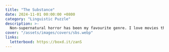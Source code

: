 ```yaml
---
title: "The Substance"
date: 2024-11-01 00:00:00 +0800
category: "Linguistic Puzzle"
description: >-
  Non-supernatural horror has been my favourite genre. I love movies that make me think; they are relaxing. The Substance turned out to be the best for that this year. I paired that with It's What's Inside and a Chucky (movies and series) binge. A big sci-fi thriller series recommendation, which is super well made in the same vein, is Russian Doll. Natasha Lyonne has been mesmerising between this, But I'm a Cheerleader, and His Three Daughters!
cover: "/assets/images/covers/sbs.webp"
links:
  letterboxd: https://boxd.it/zanS
---
```

